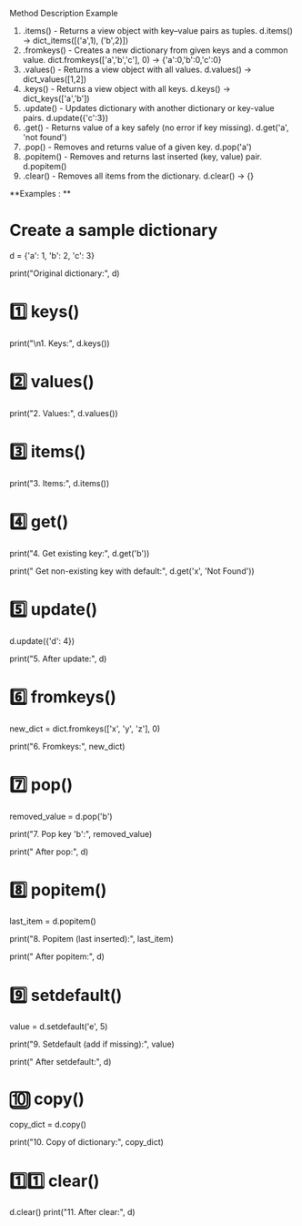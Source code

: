 Method	Description	Example
1. .items()	- Returns a view object with key–value pairs as tuples.	d.items() → dict_items([('a',1), ('b',2)])
2. .fromkeys() - 	Creates a new dictionary from given keys and a common value.	dict.fromkeys(['a','b','c'], 0) → {'a':0,'b':0,'c':0}
3. .values() - Returns a view object with all values.	d.values() → dict_values([1,2])
4. .keys() - Returns a view object with all keys.	d.keys() → dict_keys(['a','b'])
5. .update() - Updates dictionary with another dictionary or key-value pairs.	d.update({'c':3})
6. .get() -	Returns value of a key safely (no error if key missing).	d.get('a', 'not found')
7. .pop() -	Removes and returns value of a given key.	d.pop('a')
8. .popitem() -	Removes and returns last inserted (key, value) pair.	d.popitem()
9. .clear() -	Removes all items from the dictionary.	d.clear() → {}

**Examples : **

# Create a sample dictionary
d = {'a': 1, 'b': 2, 'c': 3}

print("Original dictionary:", d)

# 1️⃣ keys()
print("\n1. Keys:", d.keys())

# 2️⃣ values()
print("2. Values:", d.values())

# 3️⃣ items()
print("3. Items:", d.items())

# 4️⃣ get()
print("4. Get existing key:", d.get('b'))

print("   Get non-existing key with default:", d.get('x', 'Not Found'))

# 5️⃣ update()
d.update({'d': 4})

print("5. After update:", d)

# 6️⃣ fromkeys()
new_dict = dict.fromkeys(['x', 'y', 'z'], 0)

print("6. Fromkeys:", new_dict)

# 7️⃣ pop()
removed_value = d.pop('b')

print("7. Pop key 'b':", removed_value)

print("   After pop:", d)

# 8️⃣ popitem()
last_item = d.popitem()

print("8. Popitem (last inserted):", last_item)

print("   After popitem:", d)

# 9️⃣ setdefault()
value = d.setdefault('e', 5)

print("9. Setdefault (add if missing):", value)

print("   After setdefault:", d)

# 🔟 copy()
copy_dict = d.copy()

print("10. Copy of dictionary:", copy_dict)

# 1️⃣1️⃣ clear()
d.clear()
print("11. After clear:", d)
